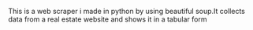 This is a web scraper i made in python by using beautiful soup.It collects data from a real estate website and shows it in a tabular form
